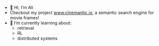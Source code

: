 - 👋 Hi, I’m Ali
- Checkout my project www.cinemantic.io, a semantic search engine for movie frames!
- 🌱 I’m currently learning about:
  - retrieval
  - RL
  - distributed systems

<!---
a-arbabian/a-arbabian is a ✨ special ✨ repository because its `README.md` (this file) appears on your GitHub profile.
You can click the Preview link to take a look at your changes.
--->
